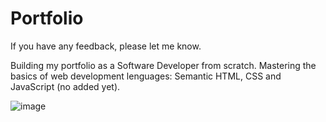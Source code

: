# Portfolio

If you have any feedback, please let me know.

Building my portfolio as a Software Developer from scratch. Mastering the basics of web development lenguages: Semantic HTML, CSS and JavaScript (no added yet).

![image](https://github.com/user-attachments/assets/bb5a99c2-3b73-4242-ac2a-27adcba779fe)




